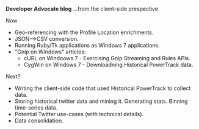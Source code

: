 __Developer Advocate blog__ ...from the client-side prespective

Now
- Geo-referencing with the Profile Location enrichments. 
- JSON-->CSV conversion.
- Running Ruby/Tk applications as Windows 7 applications. 
- "Gnip on Windows" articles:
     - cURL on Windoows 7 - Exercising Gnip Streaming and Rules APIs.
     - CygWin on Windows 7 - Downloadning Historical PowerTrack data.


Next?

- Writing the client-side code that used Historical PowerTrack to collect data.
- Storing historical twitter data and mining it.  Generating stats.  Binning time-series data.
- Potential Twitter use-cases (with technical details).
- Data consolidation.
